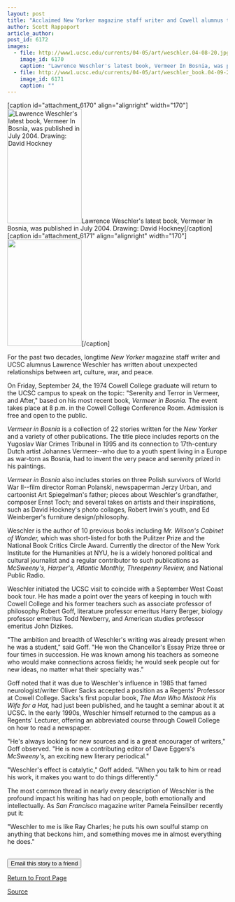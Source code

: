 ```yaml
---
layout: post
title: "Acclaimed New Yorker magazine staff writer and Cowell alumnus to speak at UCSC"
author: Scott Rappaport
article_author: 
post_id: 6172
images:
  - file: http://www1.ucsc.edu/currents/04-05/art/weschler.04-08-20.jpg
    image_id: 6170
    caption: "Lawrence Weschler's latest book, Vermeer In Bosnia, was published in July 2004. Drawing: David Hockney"
  - file: http://www1.ucsc.edu/currents/04-05/art/weschler_book.04-09-20.book.jpg
    image_id: 6171
    caption: ""
---
```


[caption id="attachment_6170" align="alignright" width="170"]<a href="http://dev-ucsc-news.pantheonsite.io/wp-content/uploads/2004/09/weschler.04-08-20.jpg"><img class="size-full wp-image-6170" src="http://dev-ucsc-news.pantheonsite.io/wp-content/uploads/2004/09/weschler.04-08-20.jpg" alt="Lawrence Weschler's latest book, Vermeer In Bosnia, was published in July 2004. Drawing: David Hockney" width="170" height="261" /></a>Lawrence Weschler's latest book, Vermeer In Bosnia, was published in July 2004. Drawing: David Hockney[/caption]
[caption id="attachment_6171" align="alignright" width="170"]<a href="http://dev-ucsc-news.pantheonsite.io/wp-content/uploads/2004/09/weschler_book.04-09-20.book.jpg"><img class="size-full wp-image-6171" src="http://dev-ucsc-news.pantheonsite.io/wp-content/uploads/2004/09/weschler_book.04-09-20.book.jpg" alt="" width="170" height="243" /></a>[/caption]
<a name="content" id="content"></a>
<p>
  For the past two decades, longtime <i>New Yorker</i> magazine staff writer and UCSC alumnus Lawrence Weschler has written about unexpected relationships between art, culture, war, and peace.
</p>
<p>
  On Friday, September 24, the 1974 Cowell College graduate will return to the UCSC campus to speak on the topic: "Serenity and Terror in Vermeer, and After," based on his most recent book, <i>Vermeer in Bosnia.</i> The event takes place at 8 p.m. in the Cowell College Conference Room. Admission is free and open to the public.
</p>
<p>
  <i>Vermeer in Bosnia</i> is a collection of 22 stories written for the <i>New Yorker</i> and a variety of other publications. The title piece includes reports on the Yugoslav War Crimes Tribunal in 1995 and its connection to 17th-century Dutch artist Johannes Vermeer--who due to a youth spent living in a Europe as war-torn as Bosnia, had to invent the very peace and serenity prized in his paintings.
</p>
<p>
  <i>Vermeer in Bosnia</i> also includes stories on three Polish survivors of World War II--film director Roman Polanski, newspaperman Jerzy Urban, and cartoonist Art Spiegelman's father; pieces about Weschler's grandfather, composer Ernst Toch; and several takes on artists and their inspirations, such as David Hockney's photo collages, Robert Irwin's youth, and Ed Weinberger's furniture design/philosophy.
</p>
<p>
  Weschler is the author of 10 previous books including <i>Mr. Wilson's Cabinet of Wonder,</i> which was short-listed for both the Pulitzer Prize and the National Book Critics Circle Award. Currently the director of the New York Institute for the Humanities at NYU, he is a widely honored political and cultural journalist and a regular contributor to such publications as <i>McSweeny's, Harper's, Atlantic Monthly, Threepenny Review,</i> and National Public Radio.
</p>
<p>
  Weschler initiated the UCSC visit to coincide with a September West Coast book tour. He has made a point over the years of keeping in touch with Cowell College and his former teachers such as associate professor of philosophy Robert Goff, literature professor emeritus Harry Berger, biology professor emeritus Todd Newberry, and American studies professor emeritus John Dizikes.
</p>
<p>
  "The ambition and breadth of Weschler's writing was already present when he was a student," said Goff. "He won the Chancellor's Essay Prize three or four times in succession. He was known among his teachers as someone who would make connections across fields; he would seek people out for new ideas, no matter what their specialty was."
</p>
<p>
  Goff noted that it was due to Weschler's influence in 1985 that famed neurologist/writer Oliver Sacks accepted a position as a Regents' Professor at Cowell College. Sacks's first popular book, <i>The Man Who Mistook His Wife for a Hat,</i> had just been published, and he taught a seminar about it at UCSC. In the early 1990s, Weschler himself returned to the campus as a Regents' Lecturer, offering an abbreviated course through Cowell College on how to read a newspaper.
</p>
<p>
  "He's always looking for new sources and is a great encourager of writers," Goff observed. "He is now a contributing editor of Dave Eggers's <i>McSweeny's,</i> an exciting new literary periodical."
</p>
<p>
  "Weschler's effect is catalytic," Goff added. "When you talk to him or read his work, it makes you want to do things differently."
</p>
<p>
  The most common thread in nearly every description of Weschler is the profound impact his writing has had on people, both emotionally and intellectually. As <i>San Francisco</i> magazine writer Pamela Feinsilber recently put it:
</p>
<p>
  "Weschler to me is like Ray Charles; he puts his own soulful stamp on anything that beckons him, and something moves me in almost everything he does."
</p><br>
<form>
  <input name="t1" size="-1" type="hidden"><input name="SUBMIT" type="submit" value="Email this story to a friend">
</form>
<p>
  <a href="http://currents.ucsc.edu/">Return to Front Page</a>
</p>
<p><a href="http://www1.ucsc.edu/currents/04-05/09-20/weschler.asp" title="Permalink to weschler">Source</a></p>
